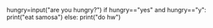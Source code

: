 hungry=input("are you hungry?")
if hungry=="yes" and hungry=="y":
print("eat samosa")
else: 
print("do hw")
